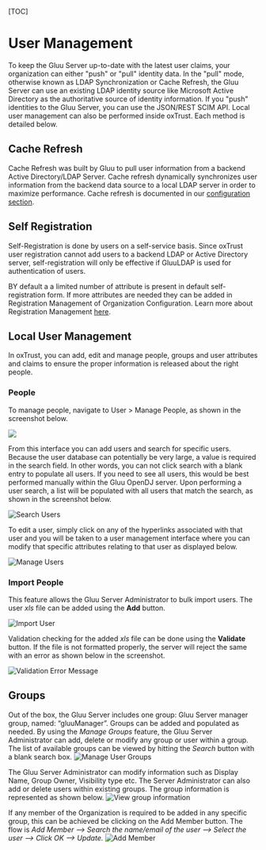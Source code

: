 [TOC]

<!--

				********** This part needs some maintenance **********

- [SCIM oxAuth Authentication](#scim-oxauth-authentication)
	- [Base configuration: create oxAuth client](#base-configuration-create-oxauth-client)
	- [configuration (Resource Server)](#configuration-resource-server)
	- [SCIM Client (Requesting Party) sample code](#scim-client-requesting-party-sample-code)
- [SCIM UMA Authentication](#scim-uma-authentication )
	- [Base configuration: Create oxAuth Clients, Policies](#base-configuration-create-oxauth-clients-policies)
	- [oxTrust configuration (Resource Server)](#oxtrust-configuration-resource-server)
	- [SCIM Client (Requesting Party) sample code](#scim-client-requesting-party-sample-code)

-->

# User Management

To keep the Gluu Server up-to-date with the latest user claims, your
organization can either "push" or "pull" identity data. In the "pull"
mode, otherwise known as LDAP Synchronization or Cache Refresh, the Gluu
Server can use an existing LDAP identity source like Microsoft Active
Directory as the authoritative source of identity information. If you
"push" identities to the Gluu Server, you can use the JSON/REST SCIM
API. Local user management can also be performed inside oxTrust. Each
method is detailed below.

## Cache Refresh

Cache Refresh was built by Gluu to pull user information from a backend
Active Directory/LDAP Server. Cache refresh dynamically synchronizes
user information from the backend data source to a local LDAP server in
order to maximize performance. Cache refresh is documented in our
[configuration section](/oxtrust/index.md#cache-refresh).

## Self Registration

Self-Registration is done by users on a self-service basis. Since
oxTrust user registration cannot add users to a backend LDAP or Active
Directory server, self-registration will only be effective if GluuLDAP
is used for authentication of users.

BY default a a limited number of attribute is present in default
self-registration form. If more attributes are needed they can be added
in Registration Management of Organization Configuration. Learn more
about Registration Management
[here](/oxtrust/index.md#manage-registration).

## Local User Management

In oxTrust, you can add, edit and manage people, groups and user
attributes and claims to ensure the proper information is released about
the right people.

### People
To manage people, navigate to User > Manage People, as shown in the
screenshot below.

![](/img/admin-guide/users/manage_people.png)

From this interface you can add users and search for specific users.
Because the user database can potentially be very large, a value is
required in the search field. In other words, you can not click search
with a blank entry to populate all users. If you need to see all users,
this would be best performed manually within the Gluu OpenDJ server.
Upon performing a user search, a list will be populated with all users
that match the search, as shown in the screenshot below.

![Search Users](/img/admin-guide/users/admin_users_searchadmin.png)

To edit a user, simply click on any of the hyperlinks associated with
that user and you will be taken to a user management interface where you
can modify that specific attributes relating to that user as displayed
below.

![Manage Users](/img/admin-guide/users/admin_users_edituser.png)

### Import People
This feature allows the Gluu Server Administrator to bulk import users.
The user *xls* file can be added using the **Add** button.

![Import User](/img/admin-guide/users/admin_config_people.png)

Validation checking for the added *xls* file can be done using the
**Validate** button. If the file is not formatted properly, the server
will reject the same with an error as shown below in the screenshot.

![Validation Error Message](/img/admin-guide/users/admin_config_people_validation.png)

## Groups
Out of the box, the Gluu Server includes one group: Gluu Server manager
group, named: “gluuManager”. Groups can be added and populated as
needed. By using the *Manage Groups* feature, the Gluu Server
Administrator can add, delete or modify any group or user within a
group. The list of available groups can be viewed by hitting the
_Search_ button with a blank search box.
![Manage User Groups](/img/admin-guide/users/admin_users_managegroups.png)

The Gluu Server Administrator can modify information such as Display
Name, Group Owner, Visibility type etc. The Server Administrator can
also add or delete users within existing groups. The group information
is represented as shown below.
![View group information](/img/admin-guide/users/admin_users_groupinfo.png)

If any member of the Organization is required to be added in any
specific group, this can be achieved be clicking on the Add Member
button. The flow is _Add Member --> Search the name/email of the user
--> Select the user --> Click OK --> Update._
![Add Member](/img/admin-guide/users/admin_users_addmember.png)


<!--

				********** This part needs some maintenance **********

## SCIM oxAuth Authentication

This is a step by step guide to configure oxTrust and SCIM client for
oxAuth authentication.

### Base Configuration: Create oxAuth Client
In order to access SCIM endpoints, an oxAuth client should be registered
with scopes "openid" and "user_name". Authentication method (or LDAP
Property “oxAuthTokenEndpointAuthMethod”) of this client should have
value “client_secret_basic”.
 
A new client can be created through various methods: [Client
Registration](http://ox.gluu.org/doku.php?id=oxauth:clientregistration),
using [oxTrust](http://ox.gluu.org/doku.php?id=oxtrust:home) GUI, or
manually adding an entry to LDAP.

Sample result entry:

        dn: inum=@!1111!0008!F781.80AF,ou=clients,o=@!1111,o=gluu
        objectClass: oxAuthClient
        objectClass: top
        displayName: SCIM
        inum: @!1111!0008!F781.80AF
        oxAuthAppType: web
        oxAuthClientSecret: eUXIbkBHgIM=
        oxAuthIdTokenSignedResponseAlg: HS256
        oxAuthScope: inum=@!1111!0009!E4B4,ou=scopes,o=@!1111,o=gluu
        oxAuthScope: inum=@!1111!0009!E4B5,ou=scopes,o=@!1111,o=gluu
        oxAuthTokenEndpointAuthMethod: client_secret_basic

###  Configuration (Resource Server)

It's possible to enable/disable SCIM endpoints in oxTrust under
"Organization Configuration" page.

## SCIM Client (Requesting Party) Sample Code

This is a sample SCIM Client code which requests user information from
server.

    package gluu.scim.client.dev.local;
    
    import gluu.scim.client.ScimClient;
    import gluu.scim.client.ScimResponse;

    import javax.ws.rs.core.MediaType;
    
    public class TestScimClient {
	    public static void main(String[] args) {
		    final ScimClient scimClient = ScimClient.oAuthInstance("admin", "secret", "@!9BCF.396B.14EB.1974!0001!CA0D.1918!0008!2F06.F0DF", "secret",
				    "https://centos65.gluu.info/identity/seam/resource/restv1", "https://centos65.gluu.info/oxauth/seam/resource/restv1/oxauth/token");
		    try {
			    ScimResponse response1 = scimClient.retrievePerson("@!9BCF.396B.14EB.1974!0001!CA0D.1918!0000!A8F2.DE1E.D7FB", MediaType.APPLICATION_JSON);
			    System.out.println(response1.getResponseBodyString());
		    } catch (Exception ex) {
			    ex.printStackTrace();
		    }
	    }
    
    }

Values in this example are correspond to client entry fields from first
section.

## SCIM UMA Authentication

This is step by step guide to configure UMA for oxTrust and SCIM client.
High level architecture overview is available in the following article
[OX SCIM Architecture
Overview](http://ox.gluu.org/doku.php?id=oxtrust:scim:uma_authentication#ox_scim_architecture_overview).

### Base Configuration: Create oxAuth Clients, Policies

1. Register oxAuth client with scope “uma_protection”. Property “oxAuthTokenEndpointAuthMethod” of this client should has value “client_secret_basic”. It's possible to do that using few methods: [Client Registration](http://ox.gluu.org/doku.php?id=oxauth:clientregistration), using [oxTrust](http://ox.gluu.org/doku.php?id=oxtrust:home) GUI, manually add entry to LDAP. oxTrust will use this oxAuth client to obtain PAT. Sample result entry:

        dn: inum=@!1111!0008!F781.80AF,ou=clients,o=@!1111,o=gluu
        objectClass: oxAuthClient
        objectClass: top
        displayName: Resource Server Client
        inum: @!1111!0008!F781.80AF
        oxAuthAppType: web
        oxAuthClientSecret: eUXIbkBHgIM=
        oxAuthIdTokenSignedResponseAlg: HS256
        oxAuthScope: inum=@!1111!0009!6D96,ou=scopes,o=@!1111,o=gluu
        oxAuthTokenEndpointAuthMethod: client_secret_basic

2. Register oxAuth client with scope “uma_authorization”. Property “oxAuthTokenEndpointAuthMethod” of this client should has value “client_secret_basic”. It's possible to do that using few methods: [Client Registration](http://ox.gluu.org/doku.php?id=oxauth:clientregistration), using [oxTrust](http://ox.gluu.org/doku.php?id=oxtrust:home) GUI, manually add entry to LDAP. SCIM Client will use this oxAuth client to obtain AAT. Sample result entry:

        dn: inum=@!1111!0008!FDC0.0FF5,ou=clients,o=@!1111,o=gluu
        objectClass: oxAuthClient
        objectClass: top
        displayName: Requesting Party Client
        inum: @!1111!0008!FDC0.0FF5
        oxAuthAppType: web
        oxAuthClientSecret: eUXIbkBHgIM=
        oxAuthIdTokenSignedResponseAlg: HS256
        oxAuthScope: inum=@!1111!0009!6D97,ou=scopes,o=@!1111,o=gluu
        oxAuthTokenEndpointAuthMethod: client_secret_basic

3. Create UMA policy. These are list of steps which allows to add new policy: 

 	1. Log with administrative privileges into oxTrust.
 	2. Open menu “Configuration→Manage Custom Scripts”.
 	4. Select “UMA Authorization Policies” tab and click “Add custom script configuration”.
 	5. Select language “Python”.
 	6. Paste this base policy script:


            from org.xdi.model.custom.script.type.uma import AuthorizationPolicyType
            from org.xdi.util import StringHelper, ArrayHelper
            from java.util import Arrays, ArrayList
            from org.xdi.oxauth.service.uma.authorization import AuthorizationContext

            import java

            class AuthorizationPolicy(AuthorizationPolicyType):
                def __init__(self, currentTimeMillis):
                    self.currentTimeMillis = currentTimeMillis

            def init(self, configurationAttributes):
                print "UMA authorization policy. Initialization"
                print "UMA authorization policy. Initialized successfully"

                return True   

            def destroy(self, configurationAttributes):
                print "UMA authorization policy. Destroy"
                print "UMA authorization policy. Destroyed successfully"
                return True   

            def getApiVersion(self):
                return 1

            # Authorize access to resource
            #   authorizationContext is org.xdi.oxauth.service.uma.authorization.AuthorizationContext
            #   configurationAttributes is java.util.Map<String, SimpleCustomProperty>
            def authorize(self, authorizationContext, configurationAttributes):
                print "UMA Authorization policy. Attempting to authorize client"
                client_id = authorizationContext.getGrant().getClientId()
                user_id = authorizationContext.getGrant().getUserId()

                print "UMA Authorization policy. Client: ", client_id
                print "UMA Authorization policy. User: ", user_id
                if (StringHelper.equalsIgnoreCase("@!1111!0008!FDC0.0FF5", client_id)):
                    print "UMA Authorization policy. Authorizing client"
                    return True
                else:
                    print "UMA Authorization policy. Client isn't authorized"
                    return False

                print "UMA Authorization policy. Authorizing client"
                return True
 - Replace in script above client inum "@!1111!0008!FDC0.0FF5" with client inum which were added in step 2.
 - Click "Enabled" check box.
 - Click "Update" button.

Note: There is sample UMA Authorization Policy in CE. You can modify it instead of adding new one.

4. Add UMA scope. These are list of steps which allows to add new scope.
 - Log with administrative privileges into oxTrust.
 - Open menu “OAuth2→UMA”.
 - Select “Scopes” tab and click “Add Scope Description”.
 - Select “Internal” type.
 - Fill the form.
 - Select policy which we added in previous step.
 - Click “Add” button. Sample result entry:

            dn: inum=@!1111!D386.9FB1,ou=scopes,ou=uma,o=@!1111,o=gluu
            objectClass: oxAuthUmaScopeDescription
            objectClass: top
            displayName: Access SCIM
            inum: @!1111!D386.9FB1
            owner: inum=@!1111!0000!D9D9,ou=people,o=@!1111,o=gluu
            oxPolicyScriptDn: inum=@!1111!CA0D.1918!2DAF.F995,ou=scripts,o=@!1111,o=gluu
            oxId: access_scim
            oxRevision: 1
            oxType: internal

5. Register UMA resource set. It's possible to do that via Rest API or via oxTrust GUI. Sample code: [https://github.com/GluuFederation/oxAuth/blob/master/Client/src/test/java/org/xdi/oxauth/ws/rs/uma/RegisterResourceSetFlowHttpTest.java) These are list of steps which allows to add new resource set.
 - Log with administrative privileges into oxTrust.
 - Open menu “OAuth2→UMA”.
 - Select “Resources” tab and click “Add Resource Set”.
 - Fill the form.
 - Add UMA Scope which we created in previous steps.
 - Add Client which we created in second step.
 - Click “Add” button. Sample result entry:

                dn: inum=@!1111!C264.D316,ou=resource_sets,ou=uma,o=@!1111,o=gluu
                objectClass: oxAuthUmaResourceSet
                objectClass: top
                displayName: SCIM Resource Set
                inum: @!1111!C264.D316
                owner: inum=@!1111!0000!D9D9,ou=people,o=@!1111,o=gluu
                oxAuthUmaScope: inum=@!1111!D386.9FB1,ou=scopes,ou=uma,o=@!1111,o=gluu
                oxFaviconImage: http://example.org/scim_resource_set.jpg
                oxId: 1403179695657
                oxRevision: 1

### oxTrust configuration (Resource Server)

Add next oxTrust UMA related configuration properties to oxTrust.properties:

    # UMA SCIM protection
    uma.issuer=https://centos65.gluu.info
    uma.client_id=@!1111!0008!F781.80AF
    uma.client_password=<encrypted_password>
    uma.resource_id=1403179695657
    uma.scope=https://centos65.gluu.info/oxauth/seam/resource/restv1/uma/scopes/access_scim

Values of these properties correspond to entries from first section.

Note: In order to recreate oxTrust configuration in LDAP you should
remove oxTrust configuration entry from LDAP and restart tomcat. Example
DN of oxTrust configuration entry:
ou=oxtrust,ou=configuration,inum=@!1111!0002!4907,ou=appliances,o=gluu

### SCIM Client (Requesting Party) sample code

This is sample SCIM Client code which request user information from server.

    package gluu.scim.client.dev.local;
    
    import gluu.scim.client.ScimClient;
    import gluu.scim.client.ScimResponse;

    import javax.ws.rs.core.MediaType;
    
    public class TestScimClient {
	    public static void main(String[] args) {
		    final ScimClient scimClient = ScimClient.umaInstance("https://centos65.gluu.info/identity/seam/resource/restv1", "https://centos65.gluu.info/.well-known/uma-configuration",
				    "@!1111!0008!FDC0.0FF5", "secret");

		    try {
			    ScimResponse response1 = scimClient.retrievePerson("@!1111!0008!FDC0.0FF5", MediaType.APPLICATION_JSON);
			    System.out.println(response1.getResponseBodyString());
		    } catch (Exception ex) {
			    ex.printStackTrace();
		    }
	    }
    
    }

Values from these example correspond to entries from first section.

-->
